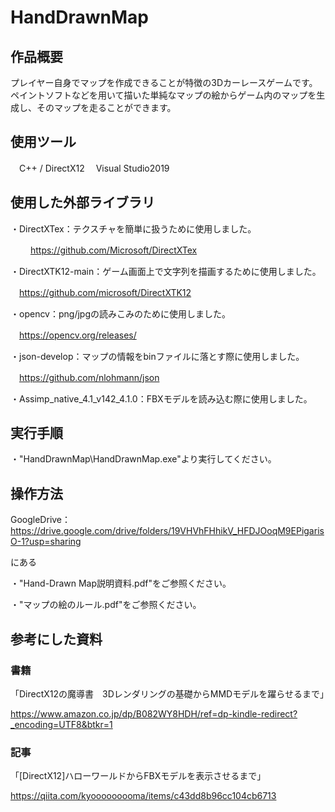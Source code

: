 # HandDrawnMap
## 作品概要
プレイヤー自身でマップを作成できることが特徴の3Dカーレースゲームです。
ペイントソフトなどを用いて描いた単純なマップの絵からゲーム内のマップを生成し、そのマップを走ることができます。


## 使用ツール
　C++ / DirectX12 
　Visual Studio2019


## 使用した外部ライブラリ

・DirectXTex：テクスチャを簡単に扱うために使用しました。

　
　https://github.com/Microsoft/DirectXTex

・DirectXTK12-main：ゲーム画面上で文字列を描画するために使用しました。

　https://github.com/microsoft/DirectXTK12

・opencv：png/jpgの読みこみのために使用しました。

　https://opencv.org/releases/

・json-develop：マップの情報をbinファイルに落とす際に使用しました。

　https://github.com/nlohmann/json

・Assimp_native_4.1_v142_4.1.0：FBXモデルを読み込む際に使用しました。


## 実行手順
・"HandDrawnMap\HandDrawnMap.exe"より実行してください。


## 操作方法
GoogleDrive：https://drive.google.com/drive/folders/19VHVhFHhikV_HFDJOoqM9EPigarisO-1?usp=sharing

にある

・"Hand-Drawn Map説明資料.pdf"をご参照ください。

・"マップの絵のルール.pdf"をご参照ください。


## 参考にした資料
### 書籍
「DirectX12の魔導書　3Dレンダリングの基礎からMMDモデルを躍らせるまで」

https://www.amazon.co.jp/dp/B082WY8HDH/ref=dp-kindle-redirect?_encoding=UTF8&btkr=1

### 記事
「[DirectX12]ハローワールドからFBXモデルを表示させるまで」

https://qiita.com/kyooooooooma/items/c43dd8b96cc104cb6713


